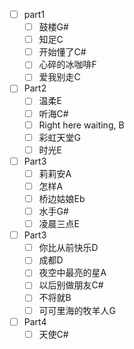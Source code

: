 - [ ] part1
	- [ ] 鼓楼G#
	- [ ] 知足C
	- [ ] 开始懂了C#
	- [ ] 心碎的冰咖啡F
	- [ ] 爱我别走C
- [ ] Part2
	- [ ] 温柔E
	- [ ] 听海C#
	- [ ] Right here waiting, B
	- [ ] 彩虹天堂G
	- [ ] 时光E
- [ ] Part3
	- [ ] 莉莉安A
	- [ ] 怎样A
	- [ ] 桥边姑娘Eb
	- [ ] 水手G#
	- [ ] 凌晨三点E
- [ ] Part3
	- [ ] 你比从前快乐D
	- [ ] 成都D
	- [ ] 夜空中最亮的星A
	- [ ] 以后别做朋友C#
	- [ ] 不将就B
	- [ ] 可可里海的牧羊人G
- [ ] Part4
	- [ ] 天使C#
